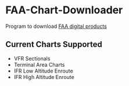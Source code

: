 # FAA-Chart-Downloader
Program to download [FAA digital products](https://www.faa.gov/air_traffic/flight_info/aeronav/digital_products/)
## Current Charts Supported
* VFR Sectionals
* Terminal Area Charts
* IFR Low Altitude Enroute
* IFR High Altitude Enroute
